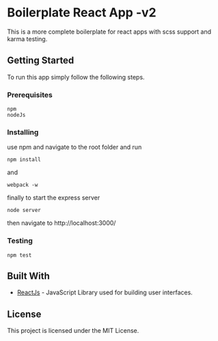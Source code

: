# Boilerplate React App -v2

This is a more complete boilerplate for react apps with scss support and karma testing.

## Getting Started

To run this app simply follow the following steps.

### Prerequisites

```
npm
nodeJs
```
### Installing

use npm and navigate to the root folder and run
```
npm install
```
and
```
webpack -w
```

finally to start the express server
```
node server
```

then navigate to http://localhost:3000/

### Testing
```
npm test
```

## Built With

* [ReactJs](https://facebook.github.io/react/) - JavaScript Library used for building user interfaces.

## License

This project is licensed under the MIT License.
